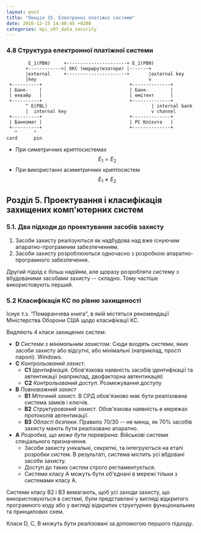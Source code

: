 ```yaml
---
layout: post
title: "Лекція 15. Електронні платіжні системи"
date: 2016-12-15 14:40:45 +0200
categories: kpi_s07_data_security
---
```

### 4.8 Структура електронної платіжної системи

```
        E_1(PBN)     +----------------------+ E_2(PBN)
       +------------>| ККС (маршрутизатори) |-------+
       |external     +----------------------+       |external key
       |key                                         v
 +----------+                                +--------------+
 | Банк-    |                                | Банк-        |
 | еквайр   |                                | емітент      |
 +----------+                                +--------------+
       ^ E(PBL)                                      | internal bank
       |  internal key                               v channel
 +----------+                                +--------------+
 | Банкомат |                                | PC Клієнта   |
 +----------+                                +--------------+
   ^      ^
card      pin
```

- При симетричних криптосистемах $$E_1 = E_2$$
- При використанні асиметричних криптосистем $$E_1 \neq E_2$$

## Розділ 5. Проектування і класифікація захищених комп'ютерних систем

### 5.1. Два підходи до проектування засобів захисту

1. Засоби захисту реалізуються як надбудова над вже існуючим апаратно-програмним забезпеченням.
2. Засоби захисту розроблюються одночасно з розробкою апаратно-програмного забезпечення.

Другий підхід є більш надійнм, але щоразу розробляти систему з вбудованими засобами захисту -- складно. Тому частіше використовують перший.

### 5.2 Класифікація КС по рівню захищеності

Існує т.з. "Помаранчева книга", в якій містяться рекомендації Міністерства Оборони США щодо класифікації КС.

Видляють 4 класи захищених систем:

- **D** _Системи з мінімальним захистом_. Сюди входять системи, яких засоби захисту або відсутні, або мінімальні (наприклад, прості паролі). Windows.
- **С** _Контрольований захист_.
  - **C1** _Ідентифікація_. Обов'язкова наявність засобів ідентифікації та автентикації (наприклад, двофакторна автентикація)
  - **C2** _Контрольований доступ_. Розмежування доступу
- **B** _Повноважний захист_
  - **B1** _Міточний захист_. В СРД обов'язково має бути реалізована система замків і ключів.
  - **B2** _Структурований захист_. Обов'язкова наявність в мережах протоколів автентикації.
  - **B3** _Області безпеки_. Правило 70/30 -- не менш, як 70% засобів захисту мають бути реалізовано апаратно.
- **A** _Розробка, що може бути перевірена_. Військові системи спеціального призначення. 
  - Засоби захисту унікальні, секретні, та інтегруються на етапі розробки систем. В результаті, система містить усі вбдовані засоби захисту.
  - Доступ до таких систем строго регламентується. 
  - Системи класу A можуть бути об'єднані в мережі тільки з системами класу A.

Системи класу B2 і B3 вимагають, щоб усі заходи захисту, що використовуються в системі, були представлені у вигляді відкритого програмного коду або у вигляді відкритих структурних функціональних та принципових схем.

Класи D, C, B можуть бути реалізовані за допомогою першого підходу.

